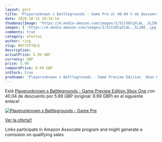 ```yaml
---
layout: post
title: 'Playerunknown s Battlegrounds - Game Pre al 40.04 % de descuento'
date: 2020-10-15 10:34:14
thumbnailImage: 'https://m.media-amazon.com/images/I/51tXOCqfLAL._SL200_.jpg'
images: [ 'https://m.media-amazon.com/images/I/51tXOCqfLAL._SL200_.jpg' ]
comments: true
category: ofertas
author: ring
slug: B0772F7QLQ
description:
actualPrice: 5.99 GBP
currency: GBP
price: 5.99
comparePrice: 9.99 GBP
inStock: true
prodname: 'Playerunknown s Battlegrounds - Game Preview Edition  Xbox One '
---
```


Está [Playerunknown s Battlegrounds - Game Preview Edition  Xbox One ](https://www.amazon.co.uk/dp/B0772F7QLQ/?tag=tolees0a-21) con 40.04 de descuento por 5.99 GBP (original: 9.99 GBP) en el siguiente enlace!

[![Playerunknown s Battlegrounds - Game Pre](https://m.media-amazon.com/images/I/51tXOCqfLAL._SL200_.jpg)](https://www.amazon.co.uk/dp/B0772F7QLQ/?tag=tolees0a-21)

[Ver la oferta!!](https://www.amazon.co.uk/dp/B0772F7QLQ/?tag=tolees0a-21)

Links participate in Amazon Associate program and might generate a comission on qualifying sales


